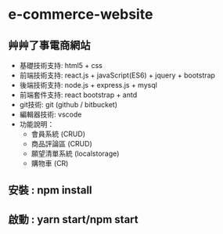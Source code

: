 # e-commerce-website
## 艸艸了事電商網站

* 基礎技術支持: html5 + css
* 前端技術支持: react.js  + javaScript(ES6) + jquery + bootstrap
* 後端技術支持: node.js + express.js + mysql 
* 前端套件支持: react bootstrap + antd
* git技術: git (github / bitbucket)
* 編輯器技術: vscode
* 功能說明：
  * 會員系統 (CRUD)
  * 商品評論區 (CRUD)
  * 願望清單系統 (localstorage)
  * 購物車 (CR)
  
  
## 安裝 : npm install
## 啟動 : yarn start/npm start
